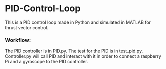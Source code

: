 # PID-Control-Loop
This is a PID control loop made in Python and simulated in MATLAB for thrust vector control.

### Workflow:
The PID controller is in PID.py. The test for the PID is in test_pid.py. Controller.py will call PID and interact with it in order to connect a raspberry Pi and a gyroscope to the PID controller. 